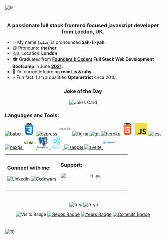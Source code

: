 ![9](https://user-images.githubusercontent.com/69358550/131171738-6bd8f003-58b7-4069-9412-0f93e7e2331c.png)
<!-- ![Clean Work Place LinkedIn Banner](https://user-images.githubusercontent.com/69358550/131166313-e2350fa9-0202-41a9-a2b3-dc8e170e5722.png) -->
<!-- ![3](https://user-images.githubusercontent.com/69358550/131169047-0e425e5e-8455-4ac8-88bf-78ce9d7a3f27.png) -->
<!-- ![Technology Quotation LinkedIn Banner (2)](https://user-images.githubusercontent.com/69358550/131167297-78a63362-5962-4fd7-b3e3-723e4fd2c329.png) -->
<!-- <h2 align="center">Hi 👋🏽, I'm Safia 👩🏽‍💻 </h2> -->
<h1></h1>
<h3 align="center">A passionate full stack frontend focused javascript developer from London, UK.</h3>

- ✨  My name (صفية) is pronounced **Sah-fi-yah**.
- 😄  Pronouns: **she/her**
- 🇬🇧  Location: **London** 
- 🎓  Graduated from **[Founders & Coders](https://www.foundersandcoders.com/) Full Stack Web Development Bootcamp** in June **[2021](https://github.com/fac21)**.
- 🌱  I’m currently learning **react.js & ruby**.
- ⚡ Fun fact: I am a qualified **Optometrist** circa 2010. 
<div align="center"> <h3 align="center">Joke of the Day</h3>
 
 ![Jokes Card](https://readme-jokes.vercel.app/api) 
 
</div>

### Languages and Tools:
<p align="left"> <a href="https://babeljs.io/" target="_blank"> <img src="https://www.vectorlogo.zone/logos/babeljs/babeljs-icon.svg" alt="babel" width="40" height="40"/> </a> <a href="https://www.w3schools.com/css/" target="_blank"> <img src="https://raw.githubusercontent.com/devicons/devicon/master/icons/css3/css3-original-wordmark.svg" alt="css3" width="40" height="40"/> </a> <a href="https://www.cypress.io" target="_blank"> <img src="https://raw.githubusercontent.com/simple-icons/simple-icons/6e46ec1fc23b60c8fd0d2f2ff46db82e16dbd75f/icons/cypress.svg" alt="cypress" width="40" height="40"/> </a> <a href="https://expressjs.com" target="_blank"> <img src="https://raw.githubusercontent.com/devicons/devicon/master/icons/express/express-original-wordmark.svg" alt="express" width="40" height="40"/> </a> <a href="https://www.figma.com/" target="_blank"> <img src="https://www.vectorlogo.zone/logos/figma/figma-icon.svg" alt="figma" width="40" height="40"/> </a> <a href="https://git-scm.com/" target="_blank"> <img src="https://www.vectorlogo.zone/logos/git-scm/git-scm-icon.svg" alt="git" width="40" height="40"/> </a> <a href="https://heroku.com" target="_blank"> <img src="https://www.vectorlogo.zone/logos/heroku/heroku-icon.svg" alt="heroku" width="40" height="40"/> </a> <a href="https://www.w3.org/html/" target="_blank"> <img src="https://raw.githubusercontent.com/devicons/devicon/master/icons/html5/html5-original-wordmark.svg" alt="html5" width="40" height="40"/> </a> <a href="https://developer.mozilla.org/en-US/docs/Web/JavaScript" target="_blank"> <img src="https://raw.githubusercontent.com/devicons/devicon/master/icons/javascript/javascript-original.svg" alt="javascript" width="40" height="40"/> </a> <a href="https://jestjs.io" target="_blank"> <img src="https://www.vectorlogo.zone/logos/jestjsio/jestjsio-icon.svg" alt="jest" width="40" height="40"/> </a> <a href="https://nextjs.org/" target="_blank"> <img src="https://cdn.worldvectorlogo.com/logos/nextjs-3.svg" alt="nextjs" width="40" height="40"/> </a> <a href="https://nodejs.org" target="_blank"> <img src="https://raw.githubusercontent.com/devicons/devicon/master/icons/nodejs/nodejs-original-wordmark.svg" alt="nodejs" width="40" height="40"/> </a> <a href="https://www.postgresql.org" target="_blank"> <img src="https://raw.githubusercontent.com/devicons/devicon/master/icons/postgresql/postgresql-original-wordmark.svg" alt="postgresql" width="40" height="40"/> </a> <a href="https://reactjs.org/" target="_blank"> <img src="https://raw.githubusercontent.com/devicons/devicon/master/icons/react/react-original-wordmark.svg" alt="react" width="40" height="40"/> </a> <a href="https://sapper.svelte.dev/" target="_blank"> <img src="https://raw.githubusercontent.com/bestofjs/bestofjs-webui/master/public/logos/sapper.svg" alt="sapper" width="40" height="40"/> </a> <a href="https://svelte.dev" target="_blank"> <img src="https://upload.wikimedia.org/wikipedia/commons/1/1b/Svelte_Logo.svg" alt="svelte" width="40" height="40"/> </a> <a href="https://webpack.js.org" target="_blank"> <img src="https://raw.githubusercontent.com/devicons/devicon/d00d0969292a6569d45b06d3f350f463a0107b0d/icons/webpack/webpack-original-wordmark.svg" alt="webpack" width="40" height="40"/> </a> </p>

<table>
 <tr>
  <td>
   <div align="center">
    <h3 align="left">Connect with me:</h3>
    
[![LinkedIn](https://img.shields.io/badge/LinkedIn-0077B5?style=plastic&logo=linkedin&logoColor=white)](https://www.linkedin.com/in/safia-ali/)
[![Codewars](https://www.codewars.com/users/Safia8/badges/micro)](https://www.codewars.com/users/Safia8) 
    
   </div>
  </td>
  
  <td>
   <div align="center">
    <h3 align="left">Support:</h3>
     <p><a href="https://www.buymeacoffee.com/fi-ya"> <img align="left" src="https://cdn.buymeacoffee.com/buttons/v2/default-yellow.png" height="50" width="210" alt="fi-ya" /></a>      </p>
    </div>
  </td>
 </tr>
</table>  
<h1></h1>
<p align="center">&nbsp;<img src="https://github-readme-stats.vercel.app/api/top-langs?username=fi-ya&show_icons=true&locale=en&layout=compact" alt="fi-ya" /><img width="360" src="https://github-readme-stats.vercel.app/api?username=fi-ya&show_icons=true&locale=en" alt="fi-ya" />
<!--  <img width="360" src="https://github-readme-streak-stats.herokuapp.com/?user=fi-ya&theme=dark" alt="fi-ya" /> -->
</p>

<!--  <p><img align="center" src="https://github-readme-streak-stats.herokuapp.com/?user=fi-ya&" alt="fi-ya" /></p> -->

<!--  <p align="center"> <img src="https://komarev.com/ghpvc/?username=fi-ya&label=Profile%20views&color=0e75b6&style=plastic" alt="fi-ya" /> </p> -->

<div align="center">
 
![Visits Badge](https://visitor-badge.glitch.me/badge?page_id=fi-ya.fi-ya) [![Repos Badge](https://badges.pufler.dev/repos/fi-ya)](https://badges.pufler.dev) [![Years Badge](https://badges.pufler.dev/years/fi-ya)](https://badges.pufler.dev) [![Commits Badge](https://badges.pufler.dev/commits/monthly/fi-ya)](https://badges.pufler.dev)

</div>
<h1></h1>
 
![10](https://user-images.githubusercontent.com/69358550/131174320-ac783dd6-3d6f-434f-81a6-7dca25df0397.png)

<!--
**fi-ya/fi-ya** is a _special_ ✨ repository because its `README.md` (this file) appears on your GitHub profile.

Here are some ideas to get you started:

- 🔭 I’m currently working on ...
- 🌱 I’m currently learning ...
- 👯 I’m looking to collaborate on ...
- 🤔 I’m looking for help with ...
- 💬 Ask me about ...
- 📫 How to reach me: ...
- 😄 Pronouns: ...
- ⚡ Fun fact: ...
-->
